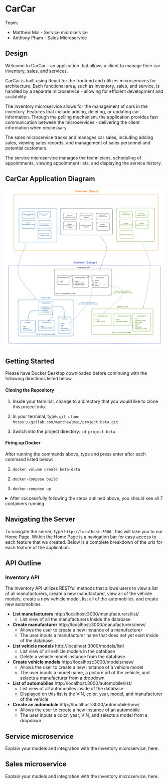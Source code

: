 # CarCar

Team:

* Matthew Mai - Service microservice
* Anthony Pham - Sales Microservice

## Design

Welcome to CarCar - an application that allows a client to manage their car inventory, sales, and services.

CarCar is built using React for the frontend and utilizes microservices for architecture. Each functional area, such as inventory, sales, and service, is handled by a separate microservice - allowing for efficient development and scalability.

The inventory microservice allows for the management of cars in the inventory. Features that include adding, deleting, or updating car information. Through the polling mechanism, the application provides fast communication between the microservices - delivering the client information when neccessary.

The sales microservice tracks and manages car sales, including adding sales, viewing sales records, and management of sales personnel and potential customers.

The service microservice manages the technicians, scheduling of appointments, viewing appointment lists, and displaying the service history.

## CarCar Application Diagram

![CarCar Application Diagram](project-beta-diagram.png)

## Getting Started

Please have Docker Desktop downloaded before continuing with the following directions listed below.

#### Cloning the Repository

1. Inside your terminal, change to a directory that you would like to clone this project into.

2. In your terminal, type: ```git clone https://gitlab.com/matthewlmai/project-beta.git```

3. Switch into the project directory: ```cd project-beta```

#### Firing up Docker

After running the commands above, type and press enter after each command listed below:

1. ```docker volume create beta-data```

2. ```docker-compose build```

3. ```docker-compose up```

<details>
  <summary markdown="span">After successfully following the steps outlined above, you should see all 7 containers running.</summary>

![Successful Docker containers](successful-docker.png)
</details>

## Navigating the Server

To navigate the server, type ```http://localhost:3000``` , this will take you to our Home Page. Within the Home Page is a navigation bar for easy access to each feature that we created. Below is a complete breakdown of the urls for each feature of the application.

## API Outline

### Inventory API

The Inventory API utilizes RESTful methods that allows users to view a list of all manufacturers, create a new manufacturer, view all of the vehicle models, create a new vehicle model, list all of the automobiles, and create new automobiles.

- **List manufacturers** http://localhost:3000/manufacturers/list/
    -  List view of all the manufacturers inside the database
- **Create manufacturer** http://localhost:3000/manufacturers/new/
    - Allows the user to create a new instance of a manufacturer
    - The user inputs a manufacturer name that does not yet exist inside of the database
- **List vehicle models** http://localhost:3000/models/list/
    - List view of all vehicle models in the database
    - Delete a vehicle model instance from the database
- **Create vehicle models** http://localhost:3000/models/new/
    - Allows the user to create a new instance of a vehicle model
    - The user inputs a model name, a picture url of the vehicle, and selects a manufacturer from a dropdown
- **List of automobiles** http://localhost:3000/automobile/list/
    - List view of all automobiles inside of the database
    - Displayed on this list is the VIN, color, year, model, and manufacturer of the vehicle
- **Create an automobile** http://localhost:3000/automobile/new/
    - Allows the user to create a new instance of an automobile
    - The user inputs a color, year, VIN, and selects a model from a dropdown


## Service microservice

Explain your models and integration with the inventory
microservice, here.

## Sales microservice

Explain your models and integration with the inventory
microservice, here.
